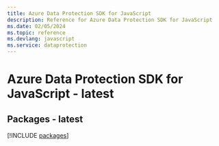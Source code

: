 ```yaml
---
title: Azure Data Protection SDK for JavaScript
description: Reference for Azure Data Protection SDK for JavaScript
ms.date: 02/05/2024
ms.topic: reference
ms.devlang: javascript
ms.service: dataprotection
---
```

# Azure Data Protection SDK for JavaScript - latest
## Packages - latest
[!INCLUDE [packages](data-protection-index.md)]